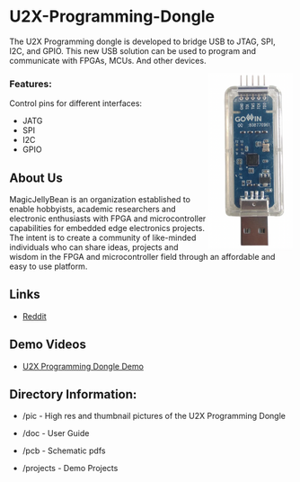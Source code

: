 # U2X-Programming-Dongle

The U2X Programming dongle is developed to bridge USB to JTAG, SPI, I2C, and GPIO. This new USB solution can be used to program and communicate with FPGAs, MCUs. And other devices. 

<img src="pic/USB Dongle Pic.png" align="right" width= "150">

### Features:

Control pins for different interfaces:

* JATG
* SPI
* I2C
* GPIO

## About Us

MagicJellyBean is an organization established to enable hobbyists, academic researchers and electronic enthusiasts with FPGA and microcontroller capabilities for embedded edge electronics projects. The intent is to create a community of like-minded individuals who can share ideas, projects and wisdom in the FPGA and microcontroller field through an affordable and easy to use platform.

## Links

* [Reddit](https://www.reddit.com/r/magicjellybeanfpga/)

## Demo Videos

* [U2X Programming Dongle Demo](https://www.youtube.com/watch?v=WsxJ_5IRQmE)


## Directory Information:

* /pic - High res and thumbnail pictures of the U2X Programming Dongle

* /doc - User Guide 

* /pcb - Schematic pdfs

* /projects - Demo Projects
